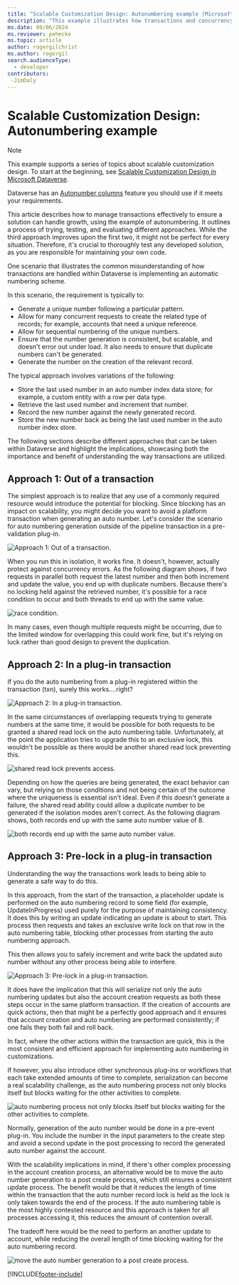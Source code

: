 ```yaml
---
title: "Scalable Customization Design: Autonumbering example (Microsoft Dataverse) | Microsoft Docs" 
description: "This example illustrates how transactions and concurrency issues need to be accounted for in a code customization."
ms.date: 09/06/2024
ms.reviewer: pehecke
ms.topic: article
author: rogergilchrist
ms.author: rogergil
search.audienceType: 
  - developer
contributors:
 -JimDaly
---
```

# Scalable Customization Design: Autonumbering example



> [!NOTE]
> This example supports a series of topics about scalable customization design. To start at the beginning, see [Scalable Customization Design in Microsoft Dataverse](overview.md).
>
> Dataverse has an [Autonumber columns](../../../maker/data-platform/autonumber-fields.md) feature you should use if it meets your requirements.
> 
> This article describes how to manage transactions effectively to ensure a solution can handle growth, using the example of autonumbering. It outlines a process of trying, testing, and evaluating different approaches. While the third approach improves upon the first two, it might not be perfect for every situation. Therefore, it's crucial to thoroughly test any developed solution, as you are responsible for maintaining your own code.


One scenario that illustrates the common misunderstanding of how transactions are handled within Dataverse is implementing an automatic numbering scheme.

In this scenario, the requirement is typically to:

- Generate a unique number following a particular pattern.
- Allow for many concurrent requests to create the related type of records; for example, accounts that need a unique reference.
- Allow for sequential numbering of the unique numbers.
- Ensure that the number generation is consistent, but scalable, and doesn't error out under load. It also needs to ensure that duplicate numbers can't be generated.
- Generate the number on the creation of the relevant record.

The typical approach involves variations of the following:

- Store the last used number in an auto number index data store; for example, a custom entity with a row per data type.
- Retrieve the last used number and increment that number.
- Record the new number against the newly generated record.
- Store the new number back as being the last used number in the auto number index store.

The following sections describe different approaches that can be taken within Dataverse and highlight the implications, showcasing both the importance and benefit of understanding the way transactions are utilized. 

## Approach 1: Out of a transaction

The simplest approach is to realize that any use of a commonly required resource would introduce the potential for blocking. Since blocking has an impact on scalability, you might decide you want to avoid a platform transaction when generating an auto number.
Let's consider the scenario for auto numbering generation outside of the pipeline transaction in a pre-validation plug-in.

![Approach 1: Out of a transaction.](media/autonumber-approach-1.png)

When you run this in isolation, it works fine. It doesn't, however, actually protect against concurrency errors. As the following diagram shows, if two requests in parallel both request the latest number and then both increment and update the value, you end up with duplicate numbers. Because there's no locking held against the retrieved number, it's possible for a race condition to occur and both threads to end up with the same value. 

![race condition.](media/autonumber-approach-1-a.png)

In many cases, even though multiple requests might be occurring, due to the limited window for overlapping this could work fine, but it's relying on luck rather than good design to prevent the duplication.

## Approach 2: In a plug-in transaction

If you do the auto numbering from a plug-in registered within the transaction (txn), surely this works….right?

![Approach 2: In a plug-in transaction.](media/autonumber-approach-2.png)

In the same circumstances of overlapping requests trying to generate numbers at the same time, it would be possible for both requests to be granted a shared read lock on the auto numbering table. Unfortunately, at the point the application tries to upgrade this to an exclusive lock, this wouldn't be possible as there would be another shared read lock preventing this.

![shared read lock prevents access.](media/autonumber-approach-2-a.png)

Depending on how the queries are being generated, the exact behavior can vary, but relying on those conditions and not being certain of the outcome where the uniqueness is essential isn't ideal. Even if this doesn't generate a failure, the shared read ability could allow a duplicate number to be generated if the isolation modes aren't correct. As the following diagram shows, both records end up with the same auto number value of 8.

![both records end up with the same auto number value.](media/autonumber-approach-2-b.png)

## Approach 3: Pre-lock in a plug-in transaction

Understanding the way the transactions work leads to being able to generate a safe way to do this. 

In this approach, from the start of the transaction, a placeholder update is performed on the auto numbering record to some field (for example, UpdateInProgress) used purely for the purpose of maintaining consistency. It does this by writing an update indicating an update is about to start. This process then requests and takes an exclusive write lock on that row in the auto numbering table, blocking other processes from starting the auto numbering approach. 

This then allows you to safely increment and write back the updated auto number without any other process being able to interfere. 

![Approach 3: Pre-lock in a plug-in transaction.](media/autonumber-approach-3.png)

It does have the implication that this will serialize not only the auto numbering updates but also the account creation requests as both these steps occur in the same platform transaction. If the creation of accounts are quick actions, then that might be a perfectly good approach and it ensures that account creation and auto numbering are performed consistently; if one fails they both fail and roll back.
 
In fact, where the other actions within the transaction are quick, this is the most consistent and efficient approach for implementing auto numbering in customizations. 

If however, you also introduce other synchronous plug-ins or workflows that each take extended amounts of time to complete, serialization can become a real scalability challenge, as the auto numbering process not only blocks itself but blocks waiting for the other activities to complete.

![auto numbering process not only blocks itself but blocks waiting for the other activities to complete.](media/autonumber-approach-3-a.png)

Normally, generation of the auto number would be done in a pre-event plug-in. You include the number in the input parameters to the create step and avoid a second update in the post processing to record the generated auto number against the account.

With the scalability implications in mind, if there's other complex processing in the account creation process, an alternative would be to move the auto number generation to a post create process, which still ensures a consistent update process. The benefit would be that it reduces the length of time within the transaction that the auto number record lock is held as the lock is only taken towards the end of the process. If the auto numbering table is the most highly contested resource and this approach is taken for all processes accessing it, this reduces the amount of contention overall.

The tradeoff here would be the need to perform an another update to account, while reducing the overall length of time blocking waiting for the auto numbering record.

![move the auto number generation to a post create process.](media/autonumber-approach-3-b.png)


[!INCLUDE[footer-include](../../../includes/footer-banner.md)]
